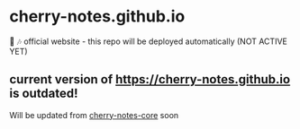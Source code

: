 # cherry-notes.github.io
:cherries: :notes:  official website - this repo will be deployed automatically (NOT ACTIVE YET)

## current version of https://cherry-notes.github.io is outdated!
Will be updated from [cherry-notes-core](https://github.com/cherry-notes/cherry-notes-core) soon
